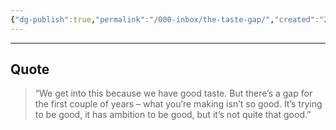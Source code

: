 ```yaml
---
{"dg-publish":true,"permalink":"/000-inbox/the-taste-gap/","created":"2022-04-09T16:44:57.000-04:00","updated":"2025-03-21T17:34:47.614-04:00"}
---
```


---

## Quote
> “We get into this because we have good taste. But there’s a gap for the first couple of years – what you’re making isn’t so good. It’s trying to be good, it has ambition to be good, but it’s not quite that good.”